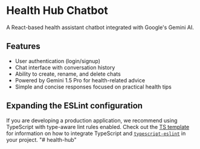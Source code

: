 # Health Hub Chatbot

A React-based health assistant chatbot integrated with Google's Gemini AI.

## Features

- User authentication (login/signup)
- Chat interface with conversation history
- Ability to create, rename, and delete chats
- Powered by Gemini 1.5 Pro for health-related advice
- Simple and concise responses focused on practical health tips

## Expanding the ESLint configuration

If you are developing a production application, we recommend using TypeScript with type-aware lint rules enabled. Check out the [TS template](https://github.com/vitejs/vite/tree/main/packages/create-vite/template-react-ts) for information on how to integrate TypeScript and [`typescript-eslint`](https://typescript-eslint.io) in your project.
"# health-hub" 

